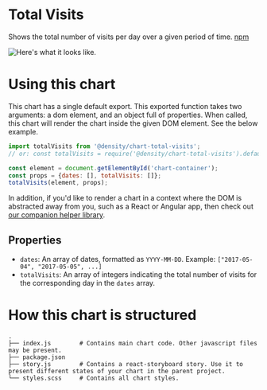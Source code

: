 # Total Visits
Shows the total number of visits per day over a given period of time. [npm](https://npmjs.com/@density/chart-total-visits)

![Here's what it looks like.](http://i.imgur.com/Pxw2ie3.png)

# Using this chart
This chart has a single default export. This exported function takes two arguments: a dom element,
and an object full of properties. When called, this chart will render the chart inside the given DOM
element. See the below example.

```javascript
import totalVisits from '@density/chart-total-visits';
// or: const totalVisits = require('@density/chart-total-visits').default;

const element = document.getElementById('chart-container');
const props = {dates: [], totalVisits: []};
totalVisits(element, props);
```

In addition, if you'd like to render a chart in a context where the DOM is abstracted away from you,
such as a React or Angular app, then check out [our companion helper library](https://github.com/DensityCo/charts#hold-on-then-how-do-i-render-my-chart-in-my-react-app).

## Properties

- `dates`: An array of dates, formatted as `YYYY-MM-DD`. Example: `["2017-05-04", "2017-05-05", ...]`
- `totalVisits`: An array of integers indicating the total number of visits for the corresponding
  day in the `dates` array.

# How this chart is structured
```
.
├── index.js        # Contains main chart code. Other javascript files may be present.
├── package.json
├── story.js        # Contains a react-storyboard story. Use it to present different states of your chart in the parent project.
└── styles.scss     # Contains all chart styles.
```
